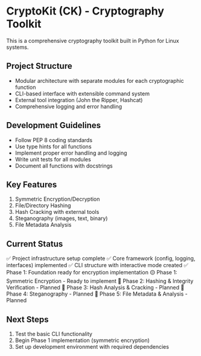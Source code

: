 # CryptoKit (CK) - Cryptography Toolkit

This is a comprehensive cryptography toolkit built in Python for Linux systems.

## Project Structure
- Modular architecture with separate modules for each cryptographic function
- CLI-based interface with extensible command system
- External tool integration (John the Ripper, Hashcat)
- Comprehensive logging and error handling

## Development Guidelines
- Follow PEP 8 coding standards
- Use type hints for all functions
- Implement proper error handling and logging
- Write unit tests for all modules
- Document all functions with docstrings

## Key Features
1. Symmetric Encryption/Decryption
2. File/Directory Hashing
3. Hash Cracking with external tools
4. Steganography (images, text, binary)
5. File Metadata Analysis

## Current Status
✅ Project infrastructure setup complete
✅ Core framework (config, logging, interfaces) implemented
✅ CLI structure with interactive mode created
✅ Phase 1: Foundation ready for encryption implementation
🟡 Phase 1: Symmetric Encryption - Ready to implement
🔴 Phase 2: Hashing & Integrity Verification - Planned
🔴 Phase 3: Hash Analysis & Cracking - Planned
🔴 Phase 4: Steganography - Planned
🔴 Phase 5: File Metadata & Analysis - Planned

## Next Steps
1. Test the basic CLI functionality
2. Begin Phase 1 implementation (symmetric encryption)
3. Set up development environment with required dependencies
